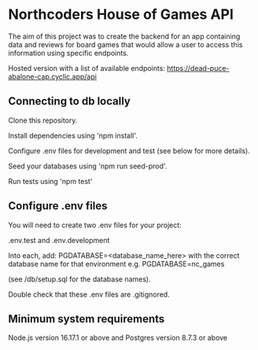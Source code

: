 # Northcoders House of Games API


The aim of this project was to create the backend for an app containing data and reviews for board games that would allow a user to access this information using specific endpoints.

Hosted version with a list of available endpoints: https://dead-puce-abalone-cap.cyclic.app/api


## Connecting to db locally


Clone this repository.

Install dependencies using 'npm install'.

Configure .env files for development and test (see below for more details).

Seed your databases using 'npm run seed-prod'.

Run tests using 'npm test'


## Configure .env files


You will need to create two .env files for your project:

.env.test and .env.development

Into each, add: PGDATABASE=<database_name_here> with the correct database name for that environment e.g. PGDATABASE=nc_games

(see /db/setup.sql for the database names).

Double check that these .env files are .gitignored.


## Minimum system requirements

Node.js version 16.17.1 or above and Postgres version 8.7.3 or above
